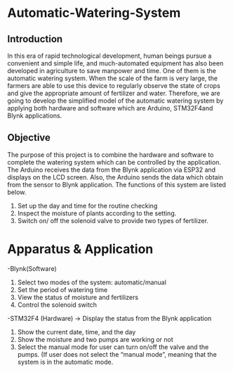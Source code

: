 # Automatic-Watering-System

## Introduction
In this era of rapid technological development, human beings pursue a convenient and simple life, and much-automated equipment has also been developed in agriculture to save manpower and time. One of them is the automatic watering system. When the scale of the farm is very large, the farmers are able to use this device to regularly observe the state of crops and give the appropriate amount of fertilizer and water. Therefore, we are going to develop the simplified model of the automatic watering system by applying both hardware and software which are Arduino, STM32F4and Blynk applications.

## Objective
The purpose of this project is to combine the hardware and software to complete the watering system which can be controlled by the application. The Arduino receives the data from the Blynk application via ESP32 and displays on the LCD screen. Also, the Arduino sends the data which obtain from the sensor to Blynk application. The functions of this system are listed below.
1. Set up the day and time for the routine checking
2. Inspect the moisture of plants according to the setting. 
3. Switch on/ off the solenoid valve to provide two types of fertilizer.

# Apparatus & Application
-Blynk(Software)
1. Select two modes of the system: automatic/manual
2. Set the period of watering time
3. View the status of moisture and fertilizers
4. Control the solenoid switch 

-STM32F4 (Hardware)
  -> Display the status from the Blynk application
1. Show the current date, time, and the day
2. Show the moisture and two pumps are working or not
3. Select the manual mode for user can turn on/off the valve and the pumps.
    (If user does not select the “manual mode”, meaning that the system is in the automatic mode.
